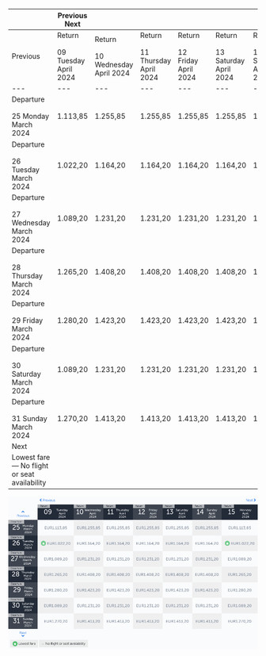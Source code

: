 |     | Previous Next |     |     |     |     |     |     |
| --- | --- | --- | --- | --- | --- | --- | --- |
| Previous | Return<br><br>09 Tuesday April 2024 | Return<br><br>10 Wednesday April 2024 | Return<br><br>11 Thursday April 2024 | Return<br><br>12 Friday April 2024 | Return<br><br>13 Saturday April 2024 | Return<br><br>14 Sunday April 2024 | Return<br><br>15 Monday April 2024 |
| --- | --- | --- | --- | --- | --- | --- | --- |
| Departure<br><br>25 Monday March 2024 | 1.113,85 | 1.255,85 | 1.255,85 | 1.255,85 | 1.255,85 | 1.255,85 | 1.113,85 |
| Departure<br><br>26 Tuesday March 2024 | 1.022,20 | 1.164,20 | 1.164,20 | 1.164,20 | 1.164,20 | 1.164,20 | 1.022,20 |
| Departure<br><br>27 Wednesday March 2024 | 1.089,20 | 1.231,20 | 1.231,20 | 1.231,20 | 1.231,20 | 1.231,20 | 1.089,20 |
| Departure<br><br>28 Thursday March 2024 | 1.265,20 | 1.408,20 | 1.408,20 | 1.408,20 | 1.408,20 | 1.408,20 | 1.265,20 |
| Departure<br><br>29 Friday March 2024 | 1.280,20 | 1.423,20 | 1.423,20 | 1.423,20 | 1.423,20 | 1.423,20 | 1.280,20 |
| Departure<br><br>30 Saturday March 2024 | 1.089,20 | 1.231,20 | 1.231,20 | 1.231,20 | 1.231,20 | 1.231,20 | 1.089,20 |
| Departure<br><br>31 Sunday March 2024 | 1.270,20 | 1.413,20 | 1.413,20 | 1.413,20 | 1.413,20 | 1.413,20 | 1.270,20 |
| Next |
| Lowest fare — No flight or seat availability |     |     |     |     |     |     |     |

![](turkish-airlines.png)